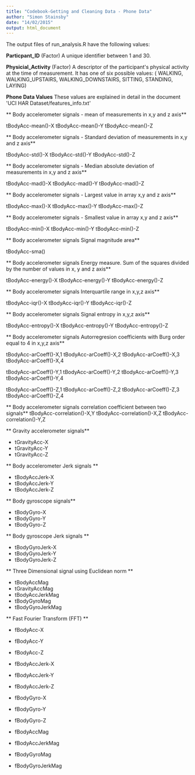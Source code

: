 ```yaml
---
title: "Codebook-Getting and Cleaning Data - Phone Data"
author: "Simon Stainsby"
date: "14/02/2015"
output: html_document
---
```


The output files of run_analysis.R have the following values:

**Particpant_ID** (Factor) A unique identifier between 1 and 30. 

**Physicial_Activity** (Factor) A descriptor of the participant's physical activity at the time of measurement.  It has one of six possible values: ( WALKING, WALKING_UPSTAIRS, WALKING_DOWNSTAIRS, SITTING, STANDING, LAYING)


**Phone Data Values**
These values are explained in detail in the document 'UCI HAR Dataset/features_info.txt'

** Body accelerometer signals - mean of measurements in x,y and z axis**

tBodyAcc-mean()-X
tBodyAcc-mean()-Y
tBodyAcc-mean()-Z

** Body accelerometer signals - Standard deviation of measurements in x,y and z axis**

tBodyAcc-std()-X
tBodyAcc-std()-Y
tBodyAcc-std()-Z

** Body accelerometer signals - Median absolute deviation of measurements in x,y and z axis**

tBodyAcc-mad()-X
tBodyAcc-mad()-Y
tBodyAcc-mad()-Z

** Body accelerometer signals - Largest value in array x,y and z axis**

tBodyAcc-max()-X
tBodyAcc-max()-Y
tBodyAcc-max()-Z

** Body accelerometer signals - Smallest value in array x,y and z axis**

tBodyAcc-min()-X
tBodyAcc-min()-Y
tBodyAcc-min()-Z

** Body accelerometer signals Signal magnitude area**

tBodyAcc-sma()

** Body accelerometer signals Energy measure. Sum of the squares divided by the number of values in x, y and z axis**

tBodyAcc-energy()-X
tBodyAcc-energy()-Y
tBodyAcc-energy()-Z

** Body accelerometer signals Interquartile range in x,y,z axis** 

tBodyAcc-iqr()-X
tBodyAcc-iqr()-Y
tBodyAcc-iqr()-Z

** Body accelerometer signals Signal entropy in x,y,z axis**

tBodyAcc-entropy()-X
tBodyAcc-entropy()-Y
tBodyAcc-entropy()-Z

** Body accelerometer signals Autorregresion coefficients with Burg order equal to 4 in x,y,z axis**

tBodyAcc-arCoeff()-X,1
tBodyAcc-arCoeff()-X,2
tBodyAcc-arCoeff()-X,3
tBodyAcc-arCoeff()-X,4

tBodyAcc-arCoeff()-Y,1
tBodyAcc-arCoeff()-Y,2
tBodyAcc-arCoeff()-Y,3
tBodyAcc-arCoeff()-Y,4

tBodyAcc-arCoeff()-Z,1
tBodyAcc-arCoeff()-Z,2
tBodyAcc-arCoeff()-Z,3
tBodyAcc-arCoeff()-Z,4

** Body accelerometer signals correlation coefficient between two signals**
tBodyAcc-correlation()-X,Y
tBodyAcc-correlation()-X,Z
tBodyAcc-correlation()-Y,Z


** Gravity accelerometer signals**

* tGravityAcc-X
* tGravityAcc-Y
* tGravityAcc-Z

** Body accelerometer Jerk signals ** 

* tBodyAccJerk-X
* tBodyAccJerk-Y
* tBodyAccJerk-Z

** Body gyroscope signals**

* tBodyGyro-X
* tBodyGyro-Y
* tBodyGyro-Z

** Body gyroscope Jerk signals ** 

* tBodyGyroJerk-X
* tBodyGyroJerk-Y
* tBodyGyroJerk-Z

** Three Dimensional signal using Euclidean norm **

* tBodyAccMag
* tGravityAccMag
* tBodyAccJerkMag
* tBodyGyroMag
* tBodyGyroJerkMag

** Fast Fourier Transform (FFT) **

* fBodyAcc-X
* fBodyAcc-Y
* fBodyAcc-Z

* fBodyAccJerk-X
* fBodyAccJerk-Y
* fBodyAccJerk-Z

* fBodyGyro-X
* fBodyGyro-Y
* fBodyGyro-Z

* fBodyAccMag
* fBodyAccJerkMag
* fBodyGyroMag
* fBodyGyroJerkMag

